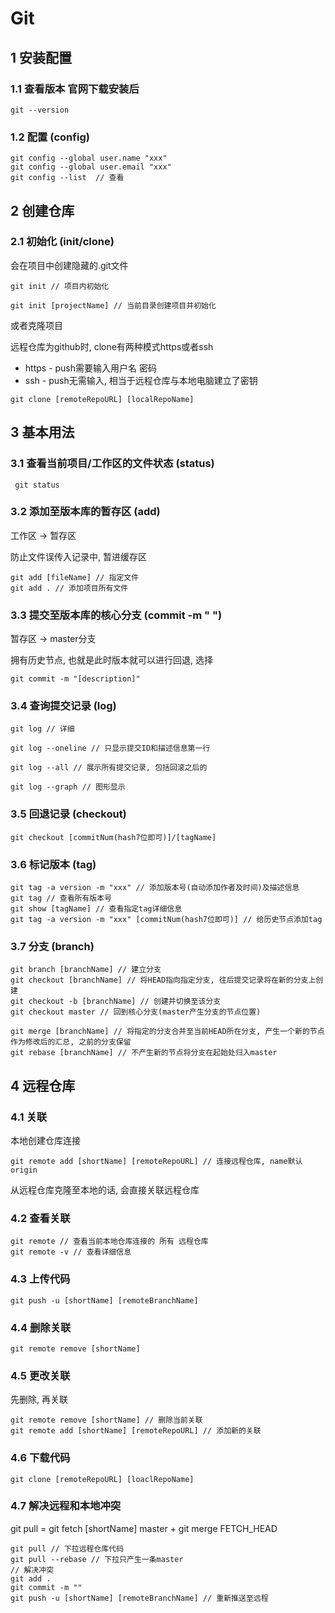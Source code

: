 # Git

## 1 安装配置

### 1.1 查看版本 官网下载安装后

```
git --version
```

### 1.2 配置 (config)

~~~
git config --global user.name "xxx"
git config --global user.email "xxx"
git config --list  // 查看
~~~



## 2 创建仓库

### 2.1 初始化 (init/clone)

会在项目中创建隐藏的.git文件

~~~
git init // 项目内初始化

git init [projectName] // 当前目录创建项目并初始化
~~~

或者克隆项目

远程仓库为github时, clone有两种模式https或者ssh

- https - push需要输入用户名 密码
- ssh - push无需输入, 相当于远程仓库与本地电脑建立了密钥

```
git clone [remoteRepoURL] [localRepoName]
```



## 3 基本用法

### 3.1 查看当前项目/工作区的文件状态 (status)

```
 git status
```

### 3.2 添加至版本库的暂存区 (add)

工作区 -> 暂存区

防止文件误传入记录中, 暂进缓存区

```
git add [fileName] // 指定文件
git add . // 添加项目所有文件
```

### 3.3 提交至版本库的核心分支 (commit -m " ")

暂存区 -> master分支

拥有历史节点, 也就是此时版本就可以进行回退, 选择

```
git commit -m "[description]"
```

### 3.4 查询提交记录 (log)

```
git log // 详细

git log --oneline // 只显示提交ID和描述信息第一行

git log --all // 展示所有提交记录, 包括回滚之后的

git log --graph // 图形显示
```

### 3.5 回退记录 (checkout)

```
git checkout [commitNum(hash7位即可)]/[tagName]
```

### 3.6 标记版本 (tag)

```
git tag -a version -m "xxx" // 添加版本号(自动添加作者及时间)及描述信息
git tag // 查看所有版本号
git show [tagName] // 查看指定tag详细信息
git tag -a version -m "xxx" [commitNum(hash7位即可)] // 给历史节点添加tag
```

### 3.7 分支 (branch)

```
git branch [branchName] // 建立分支
git checkout [branchName] // 将HEAD指向指定分支, 往后提交记录将在新的分支上创建
git checkout -b [branchName] // 创建并切换至该分支
git checkout master // 回到核心分支(master产生分支的节点位置)

git merge [branchName] // 将指定的分支合并至当前HEAD所在分支, 产生一个新的节点作为修改后的汇总, 之前的分支保留
git rebase [branchName] // 不产生新的节点将分支在起始处归入master
```



## 4 远程仓库

### 4.1 关联

本地创建仓库连接

```
git remote add [shortName] [remoteRepoURL] // 连接远程仓库, name默认origin
```

从远程仓库克隆至本地的话, 会直接关联远程仓库

### 4.2 查看关联

```
git remote // 查看当前本地仓库连接的 所有 远程仓库
git remote -v // 查看详细信息
```

### 4.3 上传代码

```
git push -u [shortName] [remoteBranchName]
```

### 4.4 删除关联

```
git remote remove [shortName]
```

### 4.5 更改关联

先删除, 再关联

```
git remote remove [shortName] // 删除当前关联
git remote add [shortName] [remoteRepoURL] // 添加新的关联
```

### 4.6 下载代码

```
git clone [remoteRepoURL] [loaclRepoName]
```

### 4.7 解决远程和本地冲突

git pull = git fetch [shortName] master + git merge FETCH_HEAD 

```
git pull // 下拉远程仓库代码
git pull --rebase // 下拉只产生一条master
// 解决冲突
git add .
git commit -m ""
git push -u [shortName] [remoteBranchName] // 重新推送至远程
```



